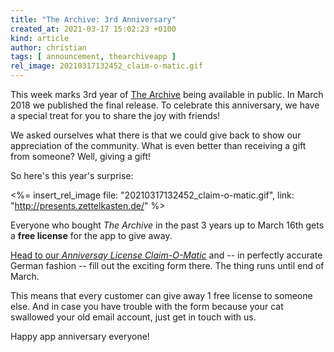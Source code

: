 ```yaml
---
title: "The Archive: 3rd Anniversary"
created_at: 2021-03-17 15:02:23 +0100
kind: article
author: christian
tags: [ announcement, thearchiveapp ]
rel_image: 20210317132452_claim-o-matic.gif
---
```

This week marks 3rd year of [The Archive][ta] being available in public. In March 2018 we published the final release. To celebrate this anniversary, we have a special treat for you to share the joy with friends!

We asked ourselves what there is that we could give back to show our appreciation of the community. What is even better than receiving a gift from someone? Well, giving a gift!

So here's this year's surprise:

<%= insert_rel_image file: "20210317132452_claim-o-matic.gif", link: "http://presents.zettelkasten.de/" %>

Everyone who bought _The Archive_ in the past 3 years up to March 16th gets a **free license** for the app to give away.

[Head to our _Anniversay License Claim-O-Matic_][form] and -- in perfectly accurate German fashion -- fill out the exciting form there. The thing runs until end of March.

This means that every customer can give away 1 free license to someone else. And in case you have trouble with the form because your cat swallowed your old email account, just get in touch with us.

Happy app anniversary everyone!

[ta]: https://zettelkasten.de/the-archive/
[form]: https://presents.zettelkasten.de/
